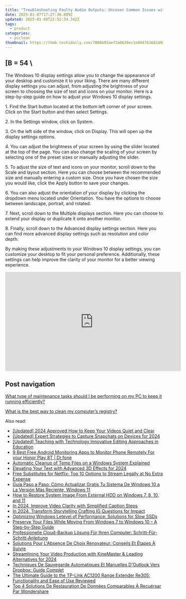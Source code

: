 ```yaml
---
title: "Troubleshooting Faulty Audio Outputs: Uncover Common Issues with Your Sound Card, Explained by YL Software"
date: 2025-01-07T17:27:36.809Z
updated: 2025-01-08T22:52:34.342Z
tags:
  - product
categories:
  - pcclean
thumbnail: https://thmb.techidaily.com/7886b93aef2a0639ec1e094763681d9231c505608c149e23de7fcb6df36e4813.JPG
---
```


## \[B = 54 \

The Windows 10 display settings allow you to change the appearance of your desktop and customize it to your liking. There are many different display settings you can adjust, from adjusting the brightness of your screen to choosing the size of text and icons on your monitor. Here is a step-by-step guide on how to adjust your Windows 10 display settings. 

1\. Find the Start button located at the bottom left corner of your screen. Click on the Start button and then select Settings.

2\. In the Settings window, click on System.

3\. On the left side of the window, click on Display. This will open up the display settings options. 

4\. You can adjust the brightness of your screen by using the slider located at the top of the page. You can also change the scaling of your screen by selecting one of the preset sizes or manually adjusting the slider.

5\. To adjust the size of text and icons on your monitor, scroll down to the Scale and layout section. Here you can choose between the recommended size and manually entering a custom size. Once you have chosen the size you would like, click the Apply button to save your changes.

6\. You can also adjust the orientation of your display by clicking the dropdown menu located under Orientation. You have the options to choose between landscape, portrait, and rotated.

7\. Next, scroll down to the Multiple displays section. Here you can choose to extend your display or duplicate it onto another monitor.

8\. Finally, scroll down to the Advanced display settings section. Here you can find more advanced display settings such as resolution and color depth. 

By making these adjustments to your Windows 10 display settings, you can customize your desktop to fit your personal preference. Additionally, these settings can help improve the clarity of your monitor for a better viewing experience.

<!-- affiliate ads begin -->
<iframe width="560" height="315" src="https://www.youtube.com/embed/SDUPd69Qfls?si=uIGZG-riskwmVZYg" title="YouTube video player" frameborder="0" allow="accelerometer; autoplay; clipboard-write; encrypted-media; gyroscope; picture-in-picture; web-share" referrerpolicy="strict-origin-when-cross-origin" allowfullscreen></iframe>
<!-- affiliate ads end -->

## Post navigation

[What type of maintenance tasks should I be performing on my PC to keep it running efficiently?](https://tools.techidaily.com/pcclean/products/)

[What is the best way to clean my computer’s registry?](https://tools.techidaily.com/pcclean/products/)

<ins class="adsbygoogle"
     style="display:block"
     data-ad-format="autorelaxed"
     data-ad-client="ca-pub-7571918770474297"
     data-ad-slot="1223367746"></ins>

<ins class="adsbygoogle"
     style="display:block"
     data-ad-client="ca-pub-7571918770474297"
     data-ad-slot="8358498916"
     data-ad-format="auto"
     data-full-width-responsive="true"></ins>

<span class="atpl-alsoreadstyle">Also read:</span>
<div><ul>
<li><a href="https://video-screen-grab.techidaily.com/updated-2024-approved-how-to-keep-your-videos-quiet-and-clear/"><u>[Updated] 2024 Approved How to Keep Your Videos Quiet and Clear</u></a></li>
<li><a href="https://snapchat-videos.techidaily.com/updated-expert-strategies-to-capture-snapchats-on-devices-for-2024/"><u>[Updated] Expert Strategies to Capture Snapchats on Devices for 2024</u></a></li>
<li><a href="https://some-skills.techidaily.com/updated-teaching-with-technology-innovative-editing-approaches-in-education/"><u>[Updated] Teaching with Technology Innovative Editing Approaches in Education</u></a></li>
<li><a href="https://android-location.techidaily.com/9-best-free-android-monitoring-apps-to-monitor-phone-remotely-for-your-honor-play-8t-drfone-by-drfone-virtual/"><u>9 Best Free Android Monitoring Apps to Monitor Phone Remotely For your Honor Play 8T | Dr.fone</u></a></li>
<li><a href="https://win-exclusive.techidaily.com/automatic-cleanup-of-temp-files-on-a-windows-system-explained/"><u>Automatic Cleanup of Temp Files on a Windows System Explained</u></a></li>
<li><a href="https://fox-access.techidaily.com/elevating-your-text-with-advanced-3d-effects-for-2024/"><u>Elevating Your Text with Advanced 3D Effects for 2024</u></a></li>
<li><a href="https://techtrends.techidaily.com/free-substitutes-for-netflix-top-10-options-to-stream-legally-at-no-extra-expense/"><u>Free Substitutes for Netflix: Top 10 Options to Stream Legally at No Extra Expense</u></a></li>
<li><a href="https://win-exclusive.techidaily.com/guia-paso-a-paso-como-actualizar-gratis-tu-sistema-de-windows-10-a-la-version-mas-reciente-windows-11/"><u>Guía Paso a Paso: Cómo Actualizar Gratis Tu Sistema De Windows 10 a La Versión Más Reciente, Windows 11</u></a></li>
<li><a href="https://win-exclusive.techidaily.com/how-to-restore-system-image-from-external-hdd-on-windows-7-8-10-and-11/"><u>How to Restore System Image From External HDD on Windows 7, 8, 10, and 11</u></a></li>
<li><a href="https://youtube-web.techidaily.com/24-improve-video-clarity-with-simplified-caption-steps/"><u>In 2024, Improve Video Clarity with Simplified Caption Steps</u></a></li>
<li><a href="https://instagram-video-recordings.techidaily.com/in-2024-transform-storytelling-crafting-ig-questions-for-impact/"><u>In 2024, Transform Storytelling Crafting IG Questions for Impact</u></a></li>
<li><a href="https://win-exclusive.techidaily.com/optimizing-windows-letevel-of-performance-solutions-for-slow-ssds/"><u>Optimizing Windows Letevel of Performance: Solutions for Slow SSDs</u></a></li>
<li><a href="https://win-exclusive.techidaily.com/preserve-your-files-while-moving-from-windows-7-to-windows-10-a-step-by-step-guide/"><u>Preserve Your Files While Moving From Windows 7 to Windows 10 – A Step-by-Step Guide</u></a></li>
<li><a href="https://win-exclusive.techidaily.com/professionelle-cloud-backup-losung-fur-ihren-computer-schritt-fur-schritt-anleitung/"><u>Professionelle Cloud-Backup Lösung Für Ihren Computer: Schritt-Für-Schritt-Anleitung</u></a></li>
<li><a href="https://win-exclusive.techidaily.com/solutions-pour-labsence-de-choix-renovateur-conseils-et-etapes-a-suivre/"><u>Solutions Pour L'Absence De Choix Renovateur: Conseils Et Étapes À Suivre</u></a></li>
<li><a href="https://some-guidance.techidaily.com/streamlining-your-video-production-with-kinemaster-and-leading-alternatives-for-2024/"><u>Streamlining Your Video Production with KineMaster & Leading Alternatives for 2024</u></a></li>
<li><a href="https://win-exclusive.techidaily.com/techniques-de-sauvegarde-automatiques-et-manuelles-doutlook-vers-dropbox-guide-complet/"><u>Techniques De Sauvegarde Automatiques Et Manuelles D'Outlook Vers Dropbox: Guide Complet</u></a></li>
<li><a href="https://buynow-reviews.techidaily.com/the-ultimate-guide-to-the-tp-link-ac1200-range-extender-re305-functionality-and-ease-of-use-reviewed/"><u>The Ultimate Guide to the TP-Link AC1200 Range Extender Re305: Functionality and Ease of Use Reviewed</u></a></li>
<li><a href="https://win-exclusive.techidaily.com/top-4-solutions-de-restauration-de-donnees-comparables-a-recuersar-par-wondershare/"><u>Top 4 Solutions De Restauration De Données Comparables À Recuérsar Par Wondershare</u></a></li>
</ul></div>

